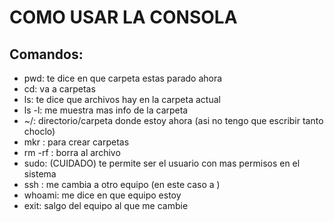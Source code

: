 # COMO USAR LA CONSOLA
## Comandos:
- pwd: te dice en que carpeta estas parado ahora
- cd: va a carpetas
- ls: te dice que archivos hay en la carpeta actual
- ls -l: me muestra mas info de la carpeta
- ~/: directorio/carpeta donde estoy ahora (asi no tengo que escribir tanto choclo)
- mkr <nombre>: para crear carpetas
- rm -rf <archivo>: borra al archivo 
- sudo: (CUIDADO) te permite ser el usuario con mas permisos en el sistema
- ssh <equipo>: me cambia a otro equipo (en este caso a <equipo>)
- whoami: me dice en que equipo estoy
- exit: salgo del equipo al que me cambie


